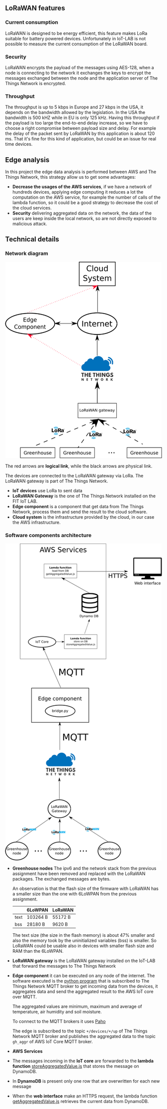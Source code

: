 ## **LoRaWAN features**

### Current consumption

LoRaWAN is designed to be energy efficient, this feature makes LoRa suitable for battery powered devices.
Unfortunately in IoT-LAB is not possible to measure the current consumption of the LoRaWAN board.
### Security

LoRaWAN encrypts the payload of the messages using AES-128, when a node is connecting to the network it exchanges the keys to encrypt the messages exchanged between the node and the application server of The Things Network is encrypted.

### Throughput

The throughput is up to 5 kbps in Europe and 27 kbps in the USA, it depends on the bandwidth allowed by the legislation. In the USA the bandwidth is 500 kHZ while in EU is only 125 kHz.
Having this throughput if the payload is too large the end-to-end delay increase, so we have to choose a right compromise between payload size and delay.
For example the delay of the packet sent by LoRaWAN by this application is about 120 ms. That it's fine for this kind of application, but could be an issue for real time devices.

## Edge analysis

In this project the edge data analysis is performed between AWS and The Things Network, this strategy allow us to get some advantages:

- **Decrease the usages of the AWS services**, if we have a network of hundreds devices, applying edge computing it reduces a lot the computation on the AWS service, for example the number of calls of the lambda function, so it could be a good strategy to decrease the cost of the cloud services.
- **Security** delivering aggregated data on the network, the data of the users are keep inside the local network, so are not directly exposed to malicious attack.

## Technical details

### Network diagram

![Network diagram](../../resources/images/network_diagram_3_assign.png)

The red arrows are **logical link**, while the black arrows are physical link. 

The devices are connected to the LoRaWAN gateway via LoRa.
The LoRaWAN gateway is part of The Things Network. 

- **IoT devices** use LoRa to sent data
- **LoRaWAN Gateway** is the one of The Things Network installed on the FIT IoT LAB.
- **Edge component** is a component that get data from The Things Network, process them and send the result to the cloud software.
- **Cloud system** is the infrastructure provided by the cloud, in our case the AWS infrastructure.

### Software components architecture

![Software component](../../resources/images/software_diagram_3_assign.png)



- **Greenhouse nodes**
  The ipv6 and the network stack from the previous assignment have been removed and replaced with the LoRaWAN packages.
  The exchanged messages are bytes.

  An observation is that the flash size of the firmware with LoRaWAN has a smaller size than the one with 6LoWPAN from the previous assignment.

  |      | 6LoWPAN  | LoRaWAN |
  | ---- | -------- | ------- |
  | text | 103264 B | 55172 B |
  | bss  | 28180 B  | 9620 B  |

  The text size (the size in the flash memory) is about 47% smaller and also the memory took by the uninitialized variables (bss) is smaller. So LoRaWAN could be usable also in devices with smaller flash size and RAM than the 6LoWPAN.

- **LoRaWAN gateway** is the LoRaWAN gateway installed on the IoT-LAB that forward the messages to The Things Network 

- **Edge component** it can be executed on any node of the internet. The software executed is the [python program](../../src/EdgeSoftware/bridge.py) that is subscribed to The Things Network MQTT broker to get incoming data from the devices, it aggregates data and send the aggregated result to the AWS IoT core over MQTT.

  The aggregated values are minimum, maximum and average of temperature, air humidity and soil moisture.

  To connect to the MQTT brokers it uses [Paho](https://pypi.org/project/paho-mqtt/)

  The edge is subscribed to the topic `+/devices/+/up` of The Things Network MQTT broker and publishes the aggregated data to the topic `gh_aggr` of AWS IoT Core MQTT broker.

-  **AWS Services**

  - The messages incoming in the **IoT core** are forwarded to the **lambda function** [storeAggregatedValue.js](../../src/AWS/lambda%20functions/storeAggregatedValue.js) that stores the message on DynamoDB.
  - In **DynamoDB** is present only one row that are overwritten for each new message
  - When the **web interface** make an HTTPS request, the lambda function [getAggregatedValue.js](../../src/AWS/lambda%20functions/getAggregatedValue.js) retrieves the current data from DynamoDB.
